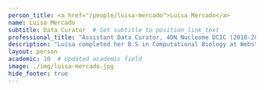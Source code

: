 ```yaml
---
person_title: <a href="/people/luisa-mercado">Luisa Mercado</a>
name: Luisa Mercado
subtitle: Data Curator  # Set subtitle to position_link_text
professional_title: "Assistant Data Curator, 4DN Nucleome DCIC (2018-2021), Teaching Assistant, Simon Fraser University"
description: "Luisa completed her B.S in Computational Biology at Webster University in Spring 2018. She is working as an Assistant Data Curator for the 4D Nucleome Project."
layout: person
academic: 10  # Updated academic field
image: ./img/luisa-mercado.jpg
hide_footer: true
---
```

